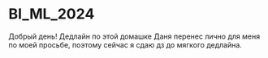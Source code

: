 # BI_ML_2024
Добрый день! Дедлайн по этой домашке Даня перенес лично для меня по моей просьбе, поэтому сейчас я сдаю дз до мягкого дедлайна.
